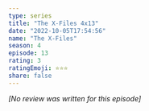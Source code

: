```yaml
---
type: series
title: "The X-Files 4x13"
date: "2022-10-05T17:54:56"
name: "The X-Files"
season: 4
episode: 13
rating: 3
ratingEmoji: ⭐️⭐️⭐️
share: false
---
```


*[No review was written for this episode]*
